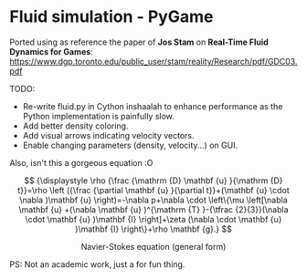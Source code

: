 # Fluid simulation - PyGame

Ported using as reference the paper of **Jos Stam** on **Real-Time Fluid Dynamics for Games**: https://www.dgp.toronto.edu/public_user/stam/reality/Research/pdf/GDC03.pdf

TODO:

- Re-write fluid.py in Cython inshaalah to enhance performance as the Python implementation is painfully slow.
- Add better density coloring.
- Add visual arrows indicating velocity vectors.
- Enable changing parameters (density, velocity...) on GUI.

Also, isn't this a gorgeous equation :O

$$
{\displaystyle \rho {\frac {\mathrm {D} \mathbf {u} }{\mathrm {D} t}}=\rho \left ({\frac {\partial \mathbf {u} }{\partial t}}+(\mathbf {u} \cdot \nabla )\mathbf {u} \right)=-\nabla p+\nabla \cdot \left\{\mu \left[\nabla \mathbf {u} +(\nabla \mathbf {u} )^{\mathrm {T} }-{\tfrac {2}{3}}(\nabla \cdot \mathbf {u} )\mathbf {I} \right]+\zeta (\nabla \cdot \mathbf {u} )\mathbf {I} \right\}+\rho \mathbf {g}.}
$$

<p style="text-align:center;">Navier-Stokes equation (general form)</p>

PS: Not an academic work, just a for fun thing.
